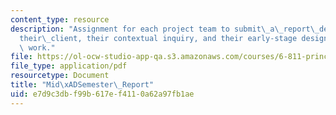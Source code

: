 ```yaml
---
content_type: resource
description: "Assignment for each project team to submit\_a\_report\_describing\_\
  their\_client, their contextual inquiry, and their early-stage design and prototyping\
  \ work."
file: https://ol-ocw-studio-app-qa.s3.amazonaws.com/courses/6-811-principles-and-practice-of-assistive-technology-fall-2014/e7d9c3dbf99b617ef4110a62a97fb1ae_MIT6_811F14_MidSemstrRprt.pdf
file_type: application/pdf
resourcetype: Document
title: "Mid\xADSemester\_Report"
uid: e7d9c3db-f99b-617e-f411-0a62a97fb1ae
---
```

